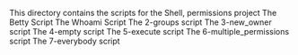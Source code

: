 This directory contains the scripts for the  Shell, permissions project
The Betty Script
The Whoami Script
The 2-groups script
The 3-new_owner script
The 4-empty script
The 5-execute script
The 6-multiple_permissions script
The 7-everybody script
